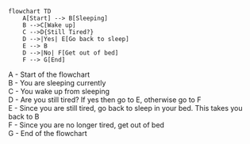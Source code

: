 ```mermaid
flowchart TD
    A[Start] --> B[Sleeping]
    B -->C[Wake up]
    C -->D{Still Tired?}
    D -->|Yes| E[Go back to sleep]
    E --> B
    D -->|No| F[Get out of bed]
    F --> G[End]
```

A - Start of the flowchart  
B - You are sleeping currently  
C - You wake up from sleeping  
D - Are you still tired? If yes then go to E, otherwise go to F  
E - Since you are still tired, go back to sleep in your bed. This takes you back to B  
F - Since you are no longer tired, get out of bed  
G - End of the flowchart  